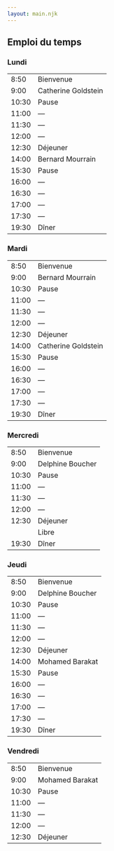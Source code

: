 ```yaml
---
layout: main.njk
---
```


## Emploi du temps

### Lundi

|||
|-|-|
|  8:50 | Bienvenue |
|  9:00 | Catherine Goldstein |
| 10:30 | Pause |
| 11:00 | — |
| 11:30 | — |
| 12:00 | — |
| 12:30 | Déjeuner |
| 14:00 | Bernard Mourrain |
| 15:30 | Pause |
| 16:00 | — |
| 16:30 | — |
| 17:00 | — |
| 17:30 | — |
| 19:30 | Dîner |

### Mardi

|||
|-|-|
|  8:50 | Bienvenue |
|  9:00 | Bernard Mourrain |
| 10:30 | Pause |
| 11:00 | — |
| 11:30 | — |
| 12:00 | — |
| 12:30 | Déjeuner |
| 14:00 | Catherine Goldstein |
| 15:30 | Pause |
| 16:00 | — |
| 16:30 | — |
| 17:00 | — |
| 17:30 | — |
| 19:30 | Dîner |


### Mercredi

|||
|-|-|
|  8:50 | Bienvenue |
|  9:00 | Delphine Boucher |
| 10:30 | Pause |
| 11:00 | — |
| 11:30 | — |
| 12:00 | — |
| 12:30 | Déjeuner |
|       | Libre |
| 19:30 | Dîner |


### Jeudi

|||
|-|-|
|  8:50 | Bienvenue |
|  9:00 | Delphine Boucher |
| 10:30 | Pause |
| 11:00 | — |
| 11:30 | — |
| 12:00 | — |
| 12:30 | Déjeuner |
| 14:00 | Mohamed Barakat |
| 15:30 | Pause |
| 16:00 | — |
| 16:30 | — |
| 17:00 | — |
| 17:30 | — |
| 19:30 | Dîner |


### Vendredi

|||
|-|-|
|  8:50 | Bienvenue |
|  9:00 | Mohamed Barakat |
| 10:30 | Pause |
| 11:00 | — |
| 11:30 | — |
| 12:00 | — |
| 12:30 | Déjeuner |
